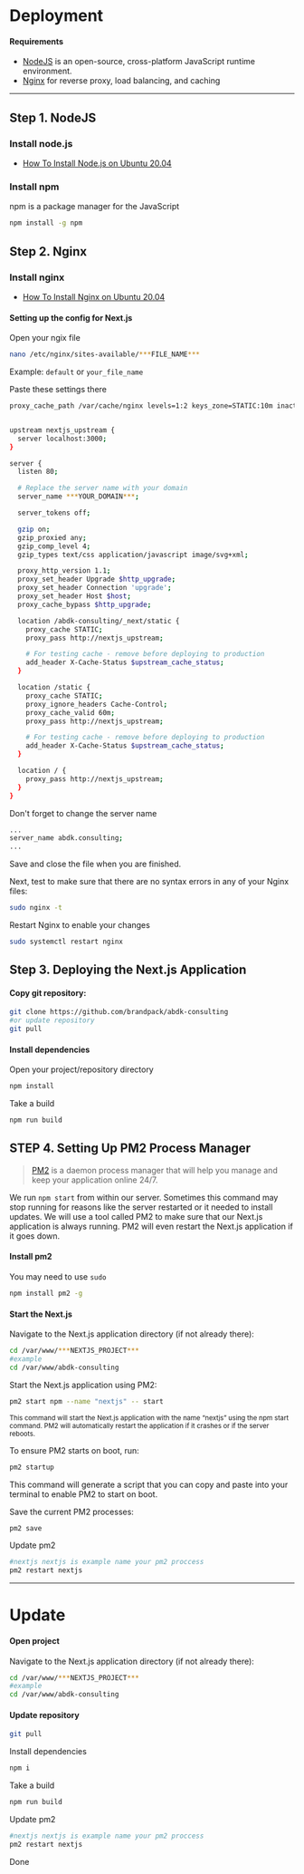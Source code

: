
# Deployment

#### Requirements
* [NodeJS](https://nodejs.org/en/download/package-manager) is an open-source, cross-platform JavaScript runtime environment.
* [Nginx](https://www.nginx.com/resources/wiki/start/topics/tutorials/install/) for reverse proxy, load balancing, and caching


---

## Step 1. NodeJS
### Install node.js

- [How To Install Node.js on Ubuntu 20.04](https://www.digitalocean.com/community/tutorials/how-to-install-node-js-on-ubuntu-20-04)

### Install npm
npm is a package manager for the JavaScript

```bash
npm install -g npm
```


## Step 2. Nginx
### Install nginx
- [How To Install Nginx on Ubuntu 20.04](https://www.digitalocean.com/community/tutorials/how-to-install-nginx-on-ubuntu-20-04)


#### Setting up the config for Next.js
Open your ngix file 
```bash
nano /etc/nginx/sites-available/***FILE_NAME*** 
```
Example: `default` or `your_file_name`
 
Paste these settings there

```bash
proxy_cache_path /var/cache/nginx levels=1:2 keys_zone=STATIC:10m inactive=7d use_temp_path=off;


upstream nextjs_upstream {
  server localhost:3000;
}

server {
  listen 80;

  # Replace the server name with your domain
  server_name ***YOUR_DOMAIN***;

  server_tokens off;

  gzip on;
  gzip_proxied any;
  gzip_comp_level 4;
  gzip_types text/css application/javascript image/svg+xml;

  proxy_http_version 1.1;
  proxy_set_header Upgrade $http_upgrade;
  proxy_set_header Connection 'upgrade';
  proxy_set_header Host $host;
  proxy_cache_bypass $http_upgrade;

  location /abdk-consulting/_next/static {
    proxy_cache STATIC;
    proxy_pass http://nextjs_upstream;

    # For testing cache - remove before deploying to production
    add_header X-Cache-Status $upstream_cache_status;
  }

  location /static {
    proxy_cache STATIC;
    proxy_ignore_headers Cache-Control;
    proxy_cache_valid 60m;
    proxy_pass http://nextjs_upstream;

    # For testing cache - remove before deploying to production
    add_header X-Cache-Status $upstream_cache_status;
  }

  location / {
    proxy_pass http://nextjs_upstream;
  }
}
```

Don't forget to change the server name
```bash
...
server_name abdk.consulting;
...
```
Save and close the file when you are finished.

Next, test to make sure that there are no syntax errors in any of your Nginx files:
```bash
sudo nginx -t
```

Restart Nginx to enable your changes
```bash
sudo systemctl restart nginx
```



## Step 3. Deploying the Next.js Application 
#### Copy git repository:

```bash
git clone https://github.com/brandpack/abdk-consulting
#or update repository
git pull
```

#### Install dependencies
Open your project/repository directory
```bash
npm install
```

Take a build

```bash
npm run build
```


## STEP 4. Setting Up PM2 Process Manager
> [PM2](https://pm2.keymetrics.io) is a daemon process manager that will help you manage and keep your application online 24/7.

We run `npm start` from within our server. Sometimes this command may stop running for reasons like the server restarted or it needed to install updates. We will use a tool called PM2 to make sure that our Next.js application is always running. PM2 will even restart the Next.js application if it goes down.

#### Install pm2
You may need to use `sudo`
```bash
npm install pm2 -g
```

#### Start the Next.js
Navigate to the Next.js application directory (if not already there):
```bash
cd /var/www/***NEXTJS_PROJECT***
#example
cd /var/www/abdk-consulting
```

Start the Next.js application using PM2:
```bash
pm2 start npm --name "nextjs" -- start
```
<small>
This command will start the Next.js application with the name “nextjs” using the npm start command. PM2 will automatically restart the application if it crashes or if the server reboots.
</small>

To ensure PM2 starts on boot, run:
```bash
pm2 startup
```

This command will generate a script that you can copy and paste into your terminal to enable PM2 to start on boot.

Save the current PM2 processes:
```bash
pm2 save
```

Update pm2
```bash
#nextjs nextjs is example name your pm2 proccess
pm2 restart nextjs
```


---

# Update
#### Open project
Navigate to the Next.js application directory (if not already there):
```bash
cd /var/www/***NEXTJS_PROJECT***
#example
cd /var/www/abdk-consulting
```

#### Update repository

```bash
git pull
```

Install dependencies
```bash
npm i
```

Take a build

```bash
npm run build
```

Update pm2
```bash
#nextjs nextjs is example name your pm2 proccess
pm2 restart nextjs
```
Done
